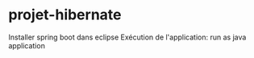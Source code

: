 # projet-hibernate
Installer spring boot dans eclipse
Exécution de l'application: run as java application
